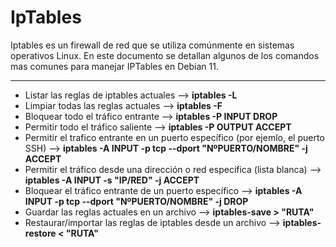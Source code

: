 # IpTables

Iptables es un firewall de red que se utiliza comúnmente en sistemas operativos Linux.
En este documento se detallan algunos de los comandos mas comunes para manejar IPTables en Debian 11.
***

- Listar las reglas de iptables actuales --> **iptables -L**
- Limpiar todas las reglas actuales --> **iptables -F**
- Bloquear todo el tráfico entrante --> **iptables -P INPUT DROP**
- Permitir todo el tráfico saliente --> **iptables -P OUTPUT ACCEPT**
- Permitir el trafico entrante en un puerto específico (por ejemlo, el puerto SSH) --> **iptables -A INPUT -p tcp --dport "NºPUERTO/NOMBRE" -j ACCEPT**
- Permitir el tráfico desde una dirección o red específica (lista blanca) --> **iptables -A INPUT -s "IP/RED" -j ACCEPT**
- Bloquear el tráfico entrante de un puerto específico --> **iptables -A INPUT -p tcp --dport "NºPUERTO/NOMBRE" -j DROP**
- Guardar las reglas actuales en un archivo --> **iptables-save > "RUTA"**
- Restaurar/importar las reglas de iptables desde un archivo --> **iptables-restore < "RUTA"**

